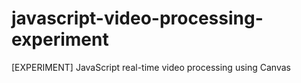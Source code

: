 # javascript-video-processing-experiment
[EXPERIMENT] JavaScript real-time video processing using Canvas
